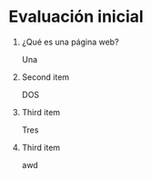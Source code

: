 # Evaluación inicial

1. ¿Qué es una página web?
   
   Una 

2. Second item

   DOS

3. Third item

   Tres

4. Third item

   awd
